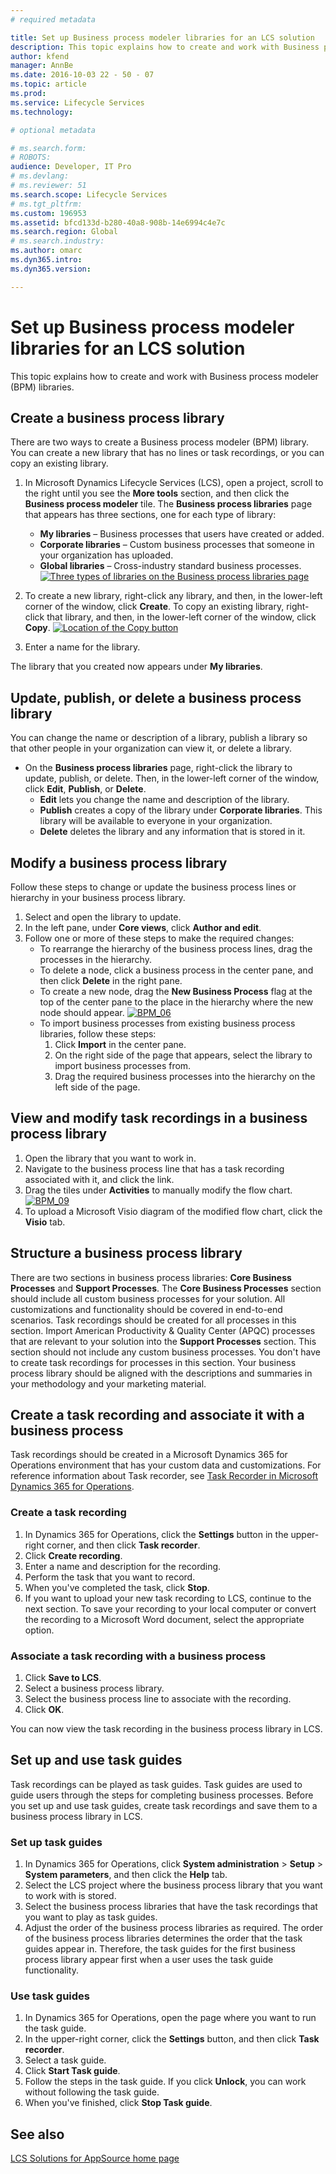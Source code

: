 ```yaml
---
# required metadata

title: Set up Business process modeler libraries for an LCS solution
description: This topic explains how to create and work with Business process modeler (BPM) libraries.
author: kfend
manager: AnnBe
ms.date: 2016-10-03 22 - 50 - 07
ms.topic: article
ms.prod: 
ms.service: Lifecycle Services
ms.technology: 

# optional metadata

# ms.search.form: 
# ROBOTS: 
audience: Developer, IT Pro
# ms.devlang: 
# ms.reviewer: 51
ms.search.scope: Lifecycle Services
# ms.tgt_pltfrm: 
ms.custom: 196953
ms.assetid: bfcd133d-b280-40a8-908b-14e6994c4e7c
ms.search.region: Global
# ms.search.industry: 
ms.author: omarc
ms.dyn365.intro: 
ms.dyn365.version: 

---
```


# Set up Business process modeler libraries for an LCS solution

This topic explains how to create and work with Business process modeler (BPM) libraries.

Create a business process library
---------------------------------

There are two ways to create a Business process modeler (BPM) library. You can create a new library that has no lines or task recordings, or you can copy an existing library.

1.  In Microsoft Dynamics Lifecycle Services (LCS), open a project, scroll to the right until you see the **More tools** section, and then click the **Business process modeler** tile. The **Business process libraries** page that appears has three sections, one for each type of library:
    -   **My libraries** – Business processes that users have created or added.
    -   **Corporate libraries** – Custom business processes that someone in your organization has uploaded.
    -   **Global libraries** – Cross-industry standard business processes. [![Three types of libraries on the Business process libraries page](./media/bpm_02.png)](./media/bpm_02.png)

2.  To create a new library, right-click any library, and then, in the lower-left corner of the window, click **Create**. To copy an existing library, right-click that library, and then, in the lower-left corner of the window, click **Copy**. [![Location of the Copy button](./media/bpm_03.png)](./media/bpm_03.png)
3.  Enter a name for the library.

The library that you created now appears under **My libraries**.

## Update, publish, or delete a business process library
You can change the name or description of a library, publish a library so that other people in your organization can view it, or delete a library.

-   On the **Business process libraries** page, right-click the library to update, publish, or delete. Then, in the lower-left corner of the window, click **Edit**, **Publish**, or **Delete**.
    -   **Edit** lets you change the name and description of the library.
    -   **Publish** creates a copy of the library under **Corporate libraries**. This library will be available to everyone in your organization.
    -   **Delete** deletes the library and any information that is stored in it.

## Modify a business process library
Follow these steps to change or update the business process lines or hierarchy in your business process library.

1.  Select and open the library to update.
2.  In the left pane, under **Core views**, click **Author and edit**.
3.  Follow one or more of these steps to make the required changes:
    -   To rearrange the hierarchy of the business process lines, drag the processes in the hierarchy.
    -   To delete a node, click a business process in the center pane, and then click **Delete** in the right pane.
    -   To create a new node, drag the **New Business Process** flag at the top of the center pane to the place in the hierarchy where the new node should appear. [![BPM\_06](./media/bpm_06.png)](./media/bpm_06.png)
    -   To import business processes from existing business process libraries, follow these steps:
        1.  Click **Import** in the center pane.
        2.  On the right side of the page that appears, select the library to import business processes from.
        3.  Drag the required business processes into the hierarchy on the left side of the page.

## View and modify task recordings in a business process library
1.  Open the library that you want to work in.
2.  Navigate to the business process line that has a task recording associated with it, and click the link.
3.  Drag the tiles under **Activities** to manually modify the flow chart. [![BPM\_09](./media/bpm_09.png)](./media/bpm_09.png)
4.  To upload a Microsoft Visio diagram of the modified flow chart, click the **Visio** tab.

## Structure a business process library
There are two sections in business process libraries: **Core Business Processes** and **Support Processes**. The **Core Business Processes** section should include all custom business processes for your solution. All customizations and functionality should be covered in end-to-end scenarios. Task recordings should be created for all processes in this section. Import American Productivity & Quality Center (APQC) processes that are relevant to your solution into the **Support Processes** section. This section should not include any custom business processes. You don't have to create task recordings for processes in this section. Your business process library should be aligned with the descriptions and summaries in your methodology and your marketing material.

## Create a task recording and associate it with a business process
Task recordings should be created in a Microsoft Dynamics 365 for Operations environment that has your custom data and customizations. For reference information about Task recorder, see [Task Recorder in Microsoft Dynamics 365 for Operations](task-recorder.md).

### Create a task recording

1.  In Dynamics 365 for Operations, click the **Settings** button in the upper-right corner, and then click **Task recorder**.
2.  Click **Create recording**.
3.  Enter a name and description for the recording.
4.  Perform the task that you want to record.
5.  When you've completed the task, click **Stop**.
6.  If you want to upload your new task recording to LCS, continue to the next section. To save your recording to your local computer or convert the recording to a Microsoft Word document, select the appropriate option.

### Associate a task recording with a business process

1.  Click **Save to LCS**.
2.  Select a business process library.
3.  Select the business process line to associate with the recording.
4.  Click **OK**.

You can now view the task recording in the business process library in LCS.

## Set up and use task guides
Task recordings can be played as task guides. Task guides are used to guide users through the steps for completing business processes. Before you set up and use task guides, create task recordings and save them to a business process library in LCS.

### Set up task guides

1.  In Dynamics 365 for Operations, click **System administration** &gt; **Setup** &gt; **System parameters**, and then click the **Help** tab.
2.  Select the LCS project where the business process library that you want to work with is stored.
3.  Select the business process libraries that have the task recordings that you want to play as task guides.
4.  Adjust the order of the business process libraries as required. The order of the business process libraries determines the order that the task guides appear in. Therefore, the task guides for the first business process library appear first when a user uses the task guide functionality.

### Use task guides

1.  In Dynamics 365 for Operations, open the page where you want to run the task guide.
2.  In the upper-right corner, click the **Settings** button, and then click **Task recorder**.
3.  Select a task guide.
4.  Click **Start Task guide**.
5.  Follow the steps in the task guide. If you click **Unlock**, you can work without following the task guide.
6.  When you've finished, click **Stop Task guide**.


See also
--------

[LCS Solutions for AppSource home page](lcs-solutions-app-source.md)

